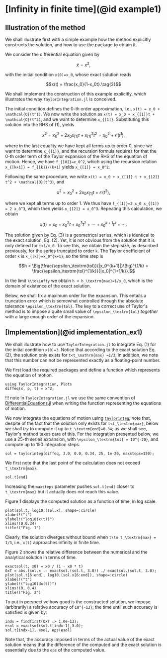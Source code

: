 # [Infinity in finite time](@id example1)


## Illustration of the method

We shall illustrate first with a simple example how the method
explicitly constructs the solution, and how to use the package
to obtain it.

We consider the differential equation given by
```math
\dot{x} = x^2,\tag{1}
```
with the initial condition ``x(0)=x_0``, whose exact solution reads
```math
x(t) = \frac{x_0}{1-x_0t}.\tag{2}
```
We shall implement the construction of this example explicitly, which
illustrates the way `TaylorIntegration.jl` is conceived.

The initial condition defines the 0-th order approximation, i.e.,
``x(t) = x_0 + \mathcal{O}(t^1)``. We now write the solution as
``x(t) = x_0 + x_{[1]}t + \mathcal{O}(t^2)``, and we want to determine
``x_{[1]}``. Substituting this solution into the RHS of (1),
yields
```math
x^2 = x_0^2 + 2 x_0 x_{[1]} t + x_{[1]}^2 t^2 =
 x_0^2 + \mathcal{O}(t^1),
```
where in the last equality we have kept all terms up to order 0, since we want
to determine ``x_{[1]}``, and the recursion formula requires for that the 0-th
order term of the Taylor expansion of the RHS of the equation of motion.
Hence, we have ``f_{[0]}=x_0^2``, which using the recursion relation
``x_{[k+1]} = f_{[k]}/(k+1)`` yields ``x_{[1]} = x_0^2``.

Following the same procedure, we write
``x(t) = x_0 + x_{[1]} t + x_{[2]} t^2 + \mathcal{O}(t^3)``, and
```math
x^2 = x_0^2 + 2 x_0 x_{[1]} t + \mathcal{O}(t^2),
```
where we kept all terms up to order 1. We thus have
``f_{[1]}=2 x_0 x_{[1]} = 2 x_0^3``, which then yields ``x_{[2]} = x_0^3``.
Repeating this calculation, we obtain
```math
x(t) = x_0 + x_0^2 t + x_0^3 t^2 + \cdots + x_0^{k+1} t^k + \cdots.\tag{3}
```

The solution given by Eq. (3) is a geometrical
series, which is identical to the exact solution, Eq. (2).
Yet, it is not obvious from the solution that it is only defined
for ``t<1/x_0``. To see this, we obtain the step size, as described
previously, for the series truncated to order ``k``.
The Taylor coefficient of order ``k`` is ``x_{[k]}=x_0^{k+1}``,
so the time step is
```math
h < \Big(\frac{\epsilon_\textrm{tol}}{|x_0^{k+1}|}\Big)^{1/k} =
\frac{\epsilon_\textrm{tol}^{1/k}}{|x_0|^{1+1/k}}.
```

In the limit ``k\to\infty`` we obtain ``h < h_\textrm{max}=1/x_0``,
which is the domain of existence of the exact solution.

Below, we shall fix a maximum order for the expansion. This entails
a truncation error which is somewhat controlled through the
absolute tolerance ``\epsilon_\textrm{tol}``. The key to a correct
use of Taylor's method is to impose a quite small value of
``\epsilon_\textrm{tol}`` *together* with a large enough order
of the expansion.


## [Implementation](@id implementation_ex1)

We shall illustrate how to use `TaylorIntegration.jl` to integrate
Eq. (1) for the initial condition ``x(0)=3``. Notice
that according to the exact solution Eq. (2), the solution
only exists for ``t<t_\mathrm{max} =1/3``; in addition, we note that
this number can not be represented exactly as a floating-point number.

We first load the required packages and define a function which
represents the equation of motion.

```@example example1
using TaylorIntegration, Plots
diffeq(x, p, t) = x^2;
```

!!! note
    In `TaylorIntegration.jl` we use the same convention of
    [DifferentialEquations.jl](http://docs.juliadiffeq.org/stable/tutorials/ode_example.html) when writing the function representing the equations
    of motion.

We now integrate the equations of motion using [`taylorinteg`](@ref);
note that, despite of the fact that the solution only exists for ``t<t_\textrm{max}``,
below we shall *try* to compute it up to ``t_\textrm{end}=0.34``; as we shall
see, Taylor's method takes care of this. For
the integration presented below, we use a 25-th series expansion, with
``\epsilon_\textrm{tol} = 10^{-20}``, and compute up to 150
integration steps.

```@example example1
sol = taylorinteg(diffeq, 3.0, 0.0, 0.34, 25, 1e-20, maxsteps=150);
```

We first note that the last point of the
calculation does not exceed ``t_\textrm{max}``.
```@example example1
sol.t[end]
```
Increasing the `maxsteps` parameter pushes `sol.t[end]` closer to ``t_\textrm{max}``
but it actually does not reach this value.

Figure 1 displays the computed solution as a function of
time, in log scale.
```@example example1
plot(sol.t, log10.(sol.x), shape=:circle)
xlabel!("t")
ylabel!("log10(x(t))")
xlims!(0,0.34)
title!("Fig. 1")
```

Clearly, the solution diverges without bound when
``t\to t_\textrm{max} = 1/3``, i.e., ``x(t)`` approaches infinity in
finite time.

Figure 2 shows the relative difference between the numerical
and the analytical solution in terms of time.

```@example example1
exactsol(t, x0) = x0 / (1 - x0 * t)
δxT = abs.(sol.x .- exactsol.(sol.t, 3.0)) ./ exactsol.(sol.t, 3.0);
plot(sol.t[6:end], log10.(sol.x[6:end]), shape=:circle)
xlabel!("t")
ylabel!("log10(dx(t))")
xlims!(0, 0.4)
title!("Fig. 2")
```

To put in perspective how good is the constructed solution, we
impose (arbitrarily) a relative accuracy of ``10^{-13}``; the time until
such accuracy is satisfied is given by:
```@example example1
indx = findfirst(δxT .> 1.0e-13);
esol = exactsol(sol.t[indx-1],3.0);
sol.t[indx-1], esol, eps(esol)
```
Note that, the accuracy imposed in terms of the actual value
of the exact solution means that the difference of the computed
and the exact solution is essentially due to the `eps` of the
computed value.
